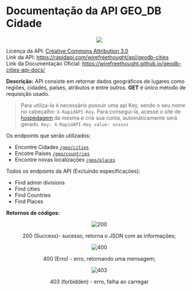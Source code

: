 # Documentação da API GEO_DB Cidade

<div align="center"><img src="http://geodb-cities-api.wirefreethought.com/assets/images/logo.png"></div>

Licença da API: [Creative Commons Attribution 3.0](https://creativecommons.org/licenses/by/3.0/) <br>
Link da API: https://rapidapi.com/wirefreethought/api/geodb-cities <br>
Link da Documentação Oficial: https://wirefreethought.github.io/geodb-cities-api-docs/

**Descrição:** API consiste em retornar dados geográficos de lugares como regiões, cidades, países, atributos e entre outros. **GET** é único método de requisição usado.


> Para utiliza-la é necessário possuir uma api Key, sendo o seu nome no cabeçalho: `X-RapidAPI-Key`. Para consegui-la, acesse o site de [hospedagem](https://rapidapi.com/wirefreethought/api/geodb-cities) da mesma e crie sua conta, automáticamente será gerado.
` Key: X-RapidAPI-Key value: xxxxxx `


Os endpoints que serão utilizados:

- Encontre Cidades [`/geo/cities`](https://wft-geo-db.p.rapidapi.com/v1/geo/cities)
- Encotre Países [`/geo/countries`](https://wft-geo-db.p.rapidapi.com/v1/geo/countries)
- Encontre novas localizações [`/geo/places`](https://wft-geo-db.p.rapidapi.com/v1/geo/places)

Todos os endpoints da API (Excluindo especificações):

- Find admin divisions
- Find cities
- Find Countries
- Find Places

**Retornos de códigos:**

<div align="center">

![200](https://imgur.com/Tdo9Y6o.png)

200 (Success)- sucesso, retorna o JSON com as informações;

![400](https://imgur.com/Zt613zL.png)

400 (Erro) - erro, retornando uma mensagem;

![403](https://imgur.com/X9XI1ch.png)

403 (forbidden) - erro, falha ao carregar

</div>
